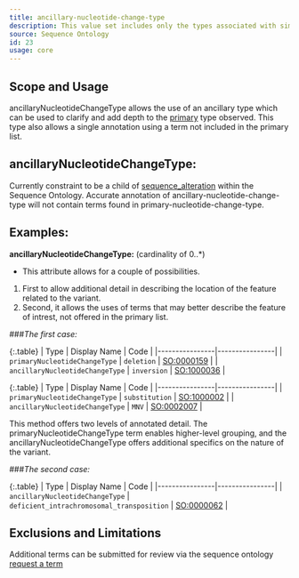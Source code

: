 ```yaml
---
title: ancillary-nucleotide-change-type
description: This value set includes only the types associated with simple nucleotide alleles.
source: Sequence Ontology
id: 23
usage: core
---
```


Scope and Usage
---------------

ancillaryNucleotideChangeType allows the use of an ancillary type which can be used to clarify and add depth to the [primary](primary_nucleotide_change_type.html) type observed.  This type also allows a single annotation using a term not included in the primary list.


ancillaryNucleotideChangeType:
------------------------

Currently constraint to be a child of [sequence_alteration](http://www.sequenceontology.org/browser/current_svn/term/SO:0001059) within the Sequence Ontology.  Accurate annotation of ancillary-nucleotide-change-type will not contain terms found in primary-nucleotide-change-type.


Examples:
---------

**ancillaryNucleotideChangeType:** (cardinality of 0..*)

* This attribute allows for a couple of possibilities.  
1. First to allow additional detail in describing the location of the feature related to the variant.
2. Second, it allows the uses of terms that may better describe the feature of intrest, not offered in the primary list.

###_The first case:_

{:.table}
| Type | Display Name | Code | 
|----------------|----------------|
| `primaryNucleotideChangeType` | `deletion` | [SO:0000159](http://www.sequenceontology.org/browser/current_svn/term/SO:0000159) |
| `ancillaryNucleotideChangeType` | `inversion` | [SO:1000036](http://www.sequenceontology.org/browser/current_svn/term/SO:1000036) |


{:.table}
| Type | Display Name | Code | 
|----------------|----------------|
| `primaryNucleotideChangeType` | `substitution` | [SO:1000002](http://www.sequenceontology.org/browser/current_svn/term/SO:1000002) |
| `ancillaryNucleotideChangeType` | `MNV` | [SO:0002007](http://www.sequenceontology.org/browser/current_svn/term/SO:0002007) |

This method offers two levels of annotated detail. The primaryNucleotideChangeType term enables higher-level grouping, and the ancillaryNucleotideChangeType offers additional specifics on the nature of the variant.

###_The second case:_

{:.table} 
| Type | Display Name | Code | 
|----------------|----------------| 
| `ancillaryNucleotideChangeType` | `deficient_intrachromosomal_transposition` | [SO:0000062](http://www.sequenceontology.org/browser/current_svn/term/SO:0000062) |


Exclusions and Limitations
--------------------------

Additional terms can be submitted for review via the sequence ontology [request a term]( http://sourceforge.net/p/song/term-tracker/)
